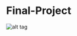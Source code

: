# Final-Project

![alt tag](https://github.com/zee-A-team/Final-Project/blob/master/The-a-team-the-cast-mr-t-george-peppard-dwight-schultz-dirk-bendict.jpg)
